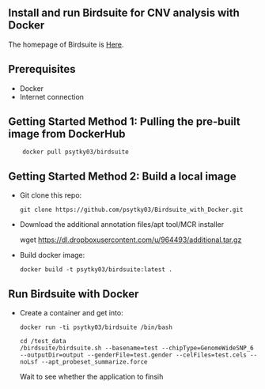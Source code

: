 ## Install and run Birdsuite for CNV analysis with Docker

The homepage of Birdsuite is [Here](https://www.broadinstitute.org/scientific-community/science/programs/medical-and-population-genetics/birdsuite/birdsuite).

## Prerequisites

- Docker 
- Internet connection

## Getting Started Method 1: Pulling the pre-built image from DockerHub

        docker pull psytky03/birdsuite

## Getting Started Method 2: Build a local image

-   Git clone this repo:

        git clone https://github.com/psytky03/Birdsuite_with_Docker.git
        

-   Download the additional annotation files/apt tool/MCR installer
        
       wget https://dl.dropboxusercontent.com/u/964493/additional.tar.gz


-   Build docker image:

        docker build -t psytky03/birdsuite:latest .




## Run Birdsuite with Docker 

-   Create a container and get into:

        docker run -ti psytky03/birdsuite /bin/bash

        cd /test_data
        /birdsuite/birdsuite.sh --basename=test --chipType=GenomeWideSNP_6 --outputDir=output --genderFile=test.gender --celFiles=test.cels --noLsf --apt_probeset_summarize.force


    Wait to see whether the application to finsih
